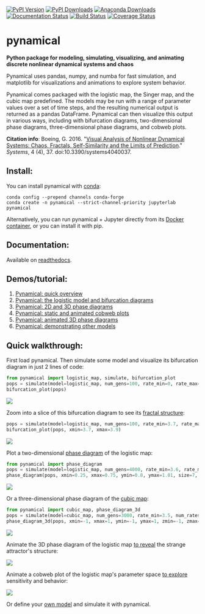 [![PyPI Version](https://badge.fury.io/py/pynamical.svg)](https://badge.fury.io/py/pynamical)
[![PyPI Downloads](https://img.shields.io/pypi/dm/pynamical.svg)](https://badge.fury.io/py/pynamical)
[![Anaconda Downloads](https://anaconda.org/conda-forge/pynamical/badges/downloads.svg)](https://anaconda.org/conda-forge/pynamical)
[![Documentation Status](https://readthedocs.org/projects/pynamical/badge/?version=latest)](https://pynamical.readthedocs.io/)
[![Build Status](https://github.com/gboeing/pynamical/workflows/tests/badge.svg?branch=master)](https://github.com/gboeing/pynamical/actions?query=workflow%3A%22tests%22)
[![Coverage Status](https://codecov.io/gh/gboeing/pynamical/branch/master/graph/badge.svg)](https://codecov.io/gh/gboeing/pynamical)

# pynamical

**Python package for modeling, simulating, visualizing, and animating discrete nonlinear dynamical systems and chaos**

Pynamical uses pandas, numpy, and numba for fast simulation, and matplotlib for visualizations and animations to explore system behavior.

Pynamical comes packaged with the logistic map, the Singer map, and the cubic map predefined. The models may be run with a range of parameter values over a set of time steps, and the resulting numerical output is returned as a pandas DataFrame. Pynamical can then visualize this output in various ways, including with bifurcation diagrams, two-dimensional phase diagrams, three-dimensional phase diagrams, and cobweb plots.

**Citation info**: Boeing, G. 2016. "[Visual Analysis of Nonlinear Dynamical Systems: Chaos, Fractals, Self-Similarity and the Limits of Prediction](https://geoffboeing.com/publications/nonlinear-chaos-fractals-prediction/)." *Systems*, 4 (4), 37. doi:10.3390/systems4040037.

## Install:

You can install pynamical with [conda](https://anaconda.org/conda-forge/pynamical):

```
conda config --prepend channels conda-forge
conda create -n pynamical --strict-channel-priority jupyterlab pynamical
```

Alternatively, you can run pynamical + Jupyter directly from its [Docker container](https://hub.docker.com/r/gboeing/pynamical), or you can install it with pip.

## Documentation:

Available on [readthedocs](https://pynamical.readthedocs.io/).

## Demos/tutorial:
  1. [Pynamical: quick overview](examples/pynamical-quick-overview.ipynb)
  1. [Pynamical: the logistic model and bifurcation diagrams](examples/pynamical-demo-logistic-model.ipynb)
  1. [Pynamical: 2D and 3D phase diagrams](examples/pynamical-demo-phase-diagrams.ipynb)
  1. [Pynamical: static and animated cobweb plots](examples/pynamical-demo-cobweb-plots.ipynb)
  1. [Pynamical: animated 3D phase diagrams](examples/pynamical-demo-3d-animation.ipynb)
  1. [Pynamical: demonstrating other models](examples/pynamical-demo-other-models.ipynb)

## Quick walkthrough:

First load pynamical. Then simulate some model and visualize its bifurcation diagram in just 2 lines of code:

```python
from pynamical import logistic_map, simulate, bifurcation_plot
pops = simulate(model=logistic_map, num_gens=100, rate_min=0, rate_max=4, num_rates=1000, num_discard=100)
bifurcation_plot(pops)
```

![](examples/images/readme/logistic-map-bifurcation-1.png)

Zoom into a slice of this bifurcation diagram to see its [fractal structure](examples/pynamical-demo-logistic-model.ipynb):

```python
pops = simulate(model=logistic_map, num_gens=100, rate_min=3.7, rate_max=3.9, num_rates=1000, num_discard=100)
bifurcation_plot(pops, xmin=3.7, xmax=3.9)
```
![](examples/images/readme/logistic-map-bifurcation-3.png)

Plot a two-dimensional [phase diagram](examples/pynamical-demo-phase-diagrams.ipynb) of the logistic map:

```python
from pynamical import phase_diagram
pops = simulate(model=logistic_map, num_gens=4000, rate_min=3.6, rate_max=4.0, num_rates=50, num_discard=100)
phase_diagram(pops, xmin=0.25, xmax=0.75, ymin=0.8, ymax=1.01, size=7, color='viridis')
```

![](examples/images/readme/logisitic-map-2d-phase.png)

Or a three-dimensional phase diagram of the [cubic map](examples/pynamical-demo-other-models.ipynb):

```python
from pynamical import cubic_map, phase_diagram_3d
pops = simulate(model=cubic_map, num_gens=3000, rate_min=3.5, num_rates=30, num_discard=100)
phase_diagram_3d(pops, xmin=-1, xmax=1, ymin=-1, ymax=1, zmin=-1, zmax=1, alpha=0.2, color='viridis', azim=330)
```

![](examples/images/readme/cubic-map-3d-phase.png)

Animate the 3D phase diagram of the logistic map [to reveal](examples/pynamical-demo-3d-animation.ipynb) the strange attractor's structure:

![](examples/images/phase-animate/05-logistic-3d-phase-diagram-chaotic-regime.gif)

Animate a cobweb plot of the logistic map's parameter space [to explore](examples/pynamical-demo-cobweb-plots.ipynb) sensitivity and behavior:

![](examples/images/animated-logistic-cobweb.gif)

Or define your [own model](https://github.com/gboeing/pynamical/blob/master/examples/pynamical-demo-other-models.ipynb) and simulate it with pynamical.
